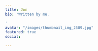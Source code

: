 ```yaml
---
title: Jon
bio: 'Written by me.

'
avatar: "/images/thumbnail_img_2509.jpg"
featured: true
social: 

---
```

